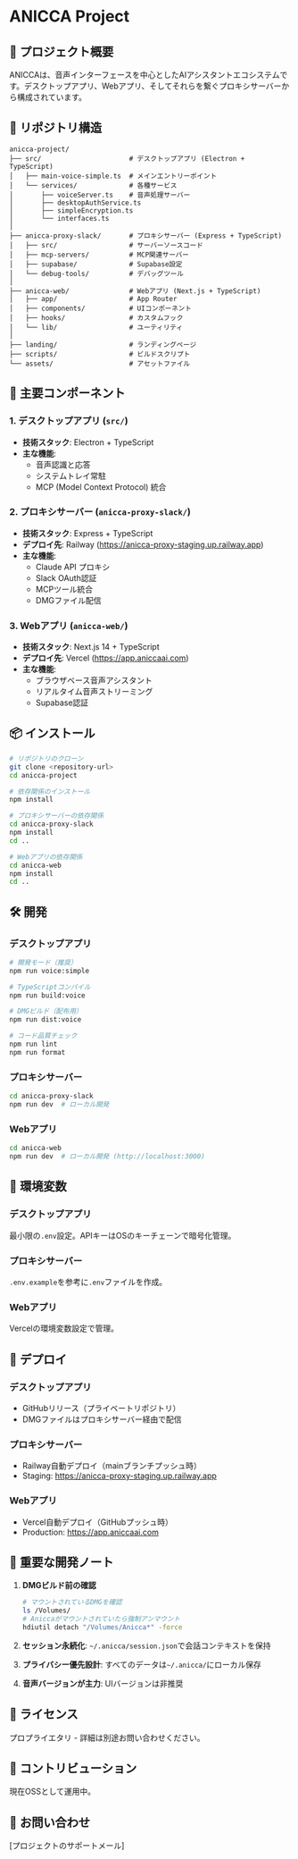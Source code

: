 # ANICCA Project

## 🎯 プロジェクト概要

ANICCAは、音声インターフェースを中心としたAIアシスタントエコシステムです。デスクトップアプリ、Webアプリ、そしてそれらを繋ぐプロキシサーバーから構成されています。

## 📁 リポジトリ構造

```
anicca-project/
├── src/                      # デスクトップアプリ (Electron + TypeScript)
│   ├── main-voice-simple.ts  # メインエントリーポイント
│   └── services/             # 各種サービス
│       ├── voiceServer.ts    # 音声処理サーバー
│       ├── desktopAuthService.ts
│       ├── simpleEncryption.ts
│       └── interfaces.ts
│
├── anicca-proxy-slack/       # プロキシサーバー (Express + TypeScript)
│   ├── src/                  # サーバーソースコード
│   ├── mcp-servers/          # MCP関連サーバー
│   ├── supabase/             # Supabase設定
│   └── debug-tools/          # デバッグツール
│
├── anicca-web/               # Webアプリ (Next.js + TypeScript)
│   ├── app/                  # App Router
│   ├── components/           # UIコンポーネント
│   ├── hooks/                # カスタムフック
│   └── lib/                  # ユーティリティ
│
├── landing/                  # ランディングページ
├── scripts/                  # ビルドスクリプト
└── assets/                   # アセットファイル
```

## 🚀 主要コンポーネント

### 1. デスクトップアプリ (`src/`)
- **技術スタック**: Electron + TypeScript
- **主な機能**: 
  - 音声認識と応答
  - システムトレイ常駐
  - MCP (Model Context Protocol) 統合

### 2. プロキシサーバー (`anicca-proxy-slack/`)
- **技術スタック**: Express + TypeScript
- **デプロイ先**: Railway (https://anicca-proxy-staging.up.railway.app)
- **主な機能**:
  - Claude API プロキシ
  - Slack OAuth認証
  - MCPツール統合
  - DMGファイル配信

### 3. Webアプリ (`anicca-web/`)
- **技術スタック**: Next.js 14 + TypeScript
- **デプロイ先**: Vercel (https://app.aniccaai.com)
- **主な機能**:
  - ブラウザベース音声アシスタント
  - リアルタイム音声ストリーミング
  - Supabase認証

## 📦 インストール

```bash
# リポジトリのクローン
git clone <repository-url>
cd anicca-project

# 依存関係のインストール
npm install

# プロキシサーバーの依存関係
cd anicca-proxy-slack
npm install
cd ..

# Webアプリの依存関係
cd anicca-web
npm install
cd ..
```

## 🛠️ 開発

### デスクトップアプリ

```bash
# 開発モード（推奨）
npm run voice:simple

# TypeScriptコンパイル
npm run build:voice

# DMGビルド（配布用）
npm run dist:voice

# コード品質チェック
npm run lint
npm run format
```

### プロキシサーバー

```bash
cd anicca-proxy-slack
npm run dev  # ローカル開発
```

### Webアプリ

```bash
cd anicca-web
npm run dev  # ローカル開発 (http://localhost:3000)
```

## 📝 環境変数

### デスクトップアプリ
最小限の`.env`設定。APIキーはOSのキーチェーンで暗号化管理。

### プロキシサーバー
`.env.example`を参考に`.env`ファイルを作成。

### Webアプリ
Vercelの環境変数設定で管理。

## 🚢 デプロイ

### デスクトップアプリ
- GitHubリリース（プライベートリポジトリ）
- DMGファイルはプロキシサーバー経由で配信

### プロキシサーバー
- Railway自動デプロイ（mainブランチプッシュ時）
- Staging: https://anicca-proxy-staging.up.railway.app

### Webアプリ
- Vercel自動デプロイ（GitHubプッシュ時）
- Production: https://app.aniccaai.com

## 🔧 重要な開発ノート

1. **DMGビルド前の確認**
   ```bash
   # マウントされているDMGを確認
   ls /Volumes/
   # Aniccaがマウントされていたら強制アンマウント
   hdiutil detach "/Volumes/Anicca*" -force
   ```

2. **セッション永続化**: `~/.anicca/session.json`で会話コンテキストを保持

3. **プライバシー優先設計**: すべてのデータは`~/.anicca/`にローカル保存

4. **音声バージョンが主力**: UIバージョンは非推奨

## 📄 ライセンス

プロプライエタリ - 詳細は別途お問い合わせください。

## 🤝 コントリビューション

現在OSSとして運用中。

## 📧 お問い合わせ

[プロジェクトのサポートメール]